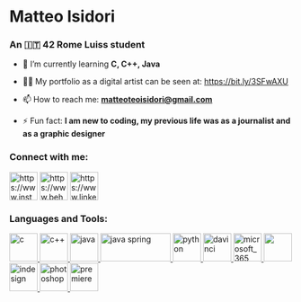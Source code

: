 <!-- ![MasterHead](https://media.licdn.com/dms/image/C4D16AQEd0VTzqhYUvQ/profile-displaybackgroundimage-shrink_350_1400/0/1606171839423?e=1683158400&v=beta&t=uVqzR_tKNaBTwaKkLExmdxSopDiToVFXic63poJQ_6U) -->

<h1 align="left">Matteo Isidori</h1>
<h3 align="left">An 🇮🇹 42 Rome Luiss student</h3>

- 🌱 I’m currently learning **C, C++, Java**

- 👨‍💻 My portfolio as a digital artist can be seen at: https://bit.ly/3SFwAXU

- 📫 How to reach me: **matteoteoisidori@gmail.com**

- ⚡ Fun fact: **I am new to coding, my previous life was as a journalist and as a graphic designer**

<h3 align="left">Connect with me:</h3>
<p align="left">
<a href="https://instagram.com/cult_cobain/" target="blank"><img align="center" src="https://raw.githubusercontent.com/rahuldkjain/github-profile-readme-generator/master/src/images/icons/Social/instagram.svg" alt="https://www.instagram.com/cult_cobain/" height="50" width="50" /></a>
<a href="https://www.behance.net/matteoisidori" target="blank"><img align="center" src="https://raw.githubusercontent.com/rahuldkjain/github-profile-readme-generator/master/src/images/icons/Social/behance.svg" alt="https://www.behance.net/matteoisidori" height="50" width="50" /></a>
<a href="https://linkedin.com/in/isidori-matteo/" target="blank"><img align="center" src="https://raw.githubusercontent.com/rahuldkjain/github-profile-readme-generator/master/src/images/icons/Social/linked-in-alt.svg" alt="https://www.linkedin.com/in/isidori-matteo/" height="50" width="50" /></a>
</p>

<h3 align="left">Languages and Tools:</h3>
<p align="left">
<a href="https://www.programiz.com/c-programming" target="_blank" rel="noreferrer"> <img src="https://github.com/misidori/misidori/assets/123883959/ddb4cf56-fb0a-43f2-9502-7d5510642fb3" alt="c" width="50" height="50"/>
</a>
<a href="https://isocpp.org/" target="_blank" rel="noreferrer"> <img src="https://github.com/misidori/misidori/assets/123883959/930c1a6f-e7aa-455c-a7b3-1ff782633005" alt="c++" width="50" height="50"/>
</a>  
<a href="https://isocpp.org/" target="_blank" rel="noreferrer"> <img src="https://github.com/misidori/misidori/assets/123883959/80a66141-8eb1-4a7e-8176-98e762683e31" alt="java" width="50" height="50"/>
</a>  
<a href="https://isocpp.org/" target="_blank" rel="noreferrer"> <img src="https://github.com/misidori/misidori/assets/123883959/6a5708df-fe0c-4d7c-a7a7-32b95c1d2def" alt="java spring" width="125" height="50"/>
</a>  
<a href="https://www.python.org/" target="_blank" rel="noreferrer"> <img src="https://github.com/misidori/misidori/assets/123883959/e6806879-73e9-4080-92e6-0e2ca5213955" alt="python" width="50" height="50"/>
</a>
<a href="https://www.blackmagicdesign.com/products/davinciresolve" target="_blank" rel="noreferrer"> <img src="https://upload.wikimedia.org/wikipedia/commons/9/90/DaVinci_Resolve_17_logo.svg" alt="davinci" width="50" height="50"/>
</a>
<a href="https://www.microsoft.com/it-it/microsoft-365?rtc=1" target="_blank" rel="noreferrer"> <img src="https://cdn.worldvectorlogo.com/logos/office-2.svg" alt="microsoft_365" width="50" height="50"/>
</a>
<a href="https://www.adobe.com/it/products/illustrator.html?gclid=CjwKCAiAr4GgBhBFEiwAgwORrdjHqf0ySfe93OkzxRBinnIPtAPbLOr2WSzSZTznTmSpHqayw53OZBoChy4QAvD_BwE&mv=search&mv=search&sdid=KCJMVLF6&ef_id=CjwKCAiAr4GgBhBFEiwAgwORrdjHqf0ySfe93OkzxRBinnIPtAPbLOr2WSzSZTznTmSpHqayw53OZBoChy4QAvD_BwE:G:s&s_kwcid=AL!3085!3!595517829761!e!!g!!adobe%20illustrator!1478761148!58366715478" target="_blank" rel="noreferrer"> <img src="https://github.com/misidori/misidori/assets/123883959/4af90fff-f007-417d-98cf-1b7cf26fabd5" width="50" height="50"/> 
</a>
<a href="https://www.adobe.com/it/products/indesign/landpb.html?gclid=CjwKCAiAr4GgBhBFEiwAgwORrRynszZpmnDTsx5Z35Cr812iu3qmXSIjN8vcyk3rfj2BUFfudozYHBoCe2gQAvD_BwE&mv=search&mv=search&sdid=LCDWTLJX&ef_id=CjwKCAiAr4GgBhBFEiwAgwORrRynszZpmnDTsx5Z35Cr812iu3qmXSIjN8vcyk3rfj2BUFfudozYHBoCe2gQAvD_BwE:G:s&s_kwcid=AL!3085!3!595452222955!e!!g!!adobe%20indesign!1457479130!59242734640"> <img src="https://cdn.worldvectorlogo.com/logos/adobe-indesign-cc-icon.svg" alt="indesign" width="50" height="50"/> 
</a>
<a href="https://www.adobe.com/it/products/photoshop/landpb.html?gclid=CjwKCAiAr4GgBhBFEiwAgwORrWdZGzk4ewrQV3M20bHdOM3MkufOVkHbyY1AMnUwO5Emv4no_lMrixoCfpMQAvD_BwE&mv=search&mv=search&sdid=LZ32SYVR&ef_id=CjwKCAiAr4GgBhBFEiwAgwORrWdZGzk4ewrQV3M20bHdOM3MkufOVkHbyY1AMnUwO5Emv4no_lMrixoCfpMQAvD_BwE:G:s&s_kwcid=AL!3085!3!441910900757!e!!g!!adobe%20photoshop!1457478956!59242745680" target="_blank" rel="noreferrer"> <img src="https://cdn.worldvectorlogo.com/logos/adobe-photoshop-2.svg" alt="photoshop" width="50" height="50"/>
</a>
<a href="https://www.adobe.com/it/products/premiere.html?gclid=CjwKCAiAr4GgBhBFEiwAgwORrRaUeSBj10-ltBhW8NeZbemsOh2LNoTLyEbsh2Bj321V_EamWLzUzxoC98IQAvD_BwE&mv=search&mv=search&sdid=LQLZT7BT&ef_id=CjwKCAiAr4GgBhBFEiwAgwORrRaUeSBj10-ltBhW8NeZbemsOh2LNoTLyEbsh2Bj321V_EamWLzUzxoC98IQAvD_BwE:G:s&s_kwcid=AL!3085!3!340617944760!e!!g!!premiere%20pro!1457479160!59242756000" target="_blank" rel="noreferrer"> <img src="https://cdn.worldvectorlogo.com/logos/premiere-pro-cc.svg" alt="premiere" width="50" height="50"/>
</a>
</p>
